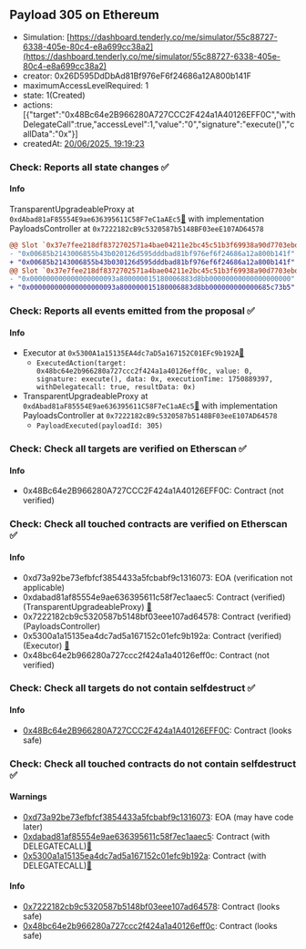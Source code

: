 ## Payload 305 on Ethereum

- Simulation: [https://dashboard.tenderly.co/me/simulator/55c88727-6338-405e-80c4-e8a699cc38a2](https://dashboard.tenderly.co/me/simulator/55c88727-6338-405e-80c4-e8a699cc38a2)
- creator: 0x26D595DdDbAd81Bf976eF6f24686a12A800b141F
- maximumAccessLevelRequired: 1
- state: 1(Created)
- actions: [{"target":"0x48Bc64e2B966280A727CCC2F424a1A40126EFF0C","withDelegateCall":true,"accessLevel":1,"value":"0","signature":"execute()","callData":"0x"}]
- createdAt: [20/06/2025, 19:19:23](https://etherscan.io/tx/0x4f119911d2d96096f30831ad6307b076c4da37df187154d98185adba54b1439a)

### Check: Reports all state changes :white_check_mark:

#### Info


TransparentUpgradeableProxy at `0xdAbad81aF85554E9ae636395611C58F7eC1aAEc5`[:ghost:](https://github.com/bgd-labs/aave-address-book "GovernanceV3Ethereum.PAYLOADS_CONTROLLER") with implementation PayloadsController at `0x7222182cB9c5320587b5148BF03eeE107AD64578`
```diff
@@ Slot `0x37e7fee218df8372702571a4bae04211e2bc45c51b3f69938a90d7703ebd445c` @@
- "0x00685b2143006855b43b020126d595dddbad81bf976ef6f24686a12a800b141f"
+ "0x00685b2143006855b43b030126d595dddbad81bf976ef6f24686a12a800b141f"
@@ Slot `0x37e7fee218df8372702571a4bae04211e2bc45c51b3f69938a90d7703ebd445d` @@
- "0x000000000000000000093a800000015180006883d8bb00000000000000000000"
+ "0x000000000000000000093a800000015180006883d8bb000000000000685c73b5"
```


### Check: Reports all events emitted from the proposal :white_check_mark:

#### Info

- Executor at `0x5300A1a15135EA4dc7aD5a167152C01EFc9b192A`[:ghost:](https://github.com/bgd-labs/aave-address-book "AaveV2Ethereum.POOL_ADMIN, AaveV2EthereumAMM.POOL_ADMIN, AaveV3Ethereum.ACL_ADMIN, AaveV3EthereumEtherFi.ACL_ADMIN, AaveV3EthereumLido.ACL_ADMIN, GovernanceV3Ethereum.EXECUTOR_LVL_1")
  - `ExecutedAction(target: 0x48bc64e2b966280a727ccc2f424a1a40126eff0c, value: 0, signature: execute(), data: 0x, executionTime: 1750889397, withDelegatecall: true, resultData: 0x)`
- TransparentUpgradeableProxy at `0xdAbad81aF85554E9ae636395611C58F7eC1aAEc5`[:ghost:](https://github.com/bgd-labs/aave-address-book "GovernanceV3Ethereum.PAYLOADS_CONTROLLER") with implementation PayloadsController at `0x7222182cB9c5320587b5148BF03eeE107AD64578`
  - `PayloadExecuted(payloadId: 305)`

### Check: Check all targets are verified on Etherscan :white_check_mark:

#### Info

- 0x48Bc64e2B966280A727CCC2F424a1A40126EFF0C: Contract (not verified) 

### Check: Check all touched contracts are verified on Etherscan :white_check_mark:

#### Info

- 0xd73a92be73efbfcf3854433a5fcbabf9c1316073: EOA (verification not applicable)
- 0xdabad81af85554e9ae636395611c58f7ec1aaec5: Contract (verified) (TransparentUpgradeableProxy) [:ghost:](https://github.com/bgd-labs/aave-address-book "GovernanceV3Ethereum.PAYLOADS_CONTROLLER")
- 0x7222182cb9c5320587b5148bf03eee107ad64578: Contract (verified) (PayloadsController) 
- 0x5300a1a15135ea4dc7ad5a167152c01efc9b192a: Contract (verified) (Executor) [:ghost:](https://github.com/bgd-labs/aave-address-book "AaveV2Ethereum.POOL_ADMIN, AaveV2EthereumAMM.POOL_ADMIN, AaveV3Ethereum.ACL_ADMIN, AaveV3EthereumEtherFi.ACL_ADMIN, AaveV3EthereumLido.ACL_ADMIN, GovernanceV3Ethereum.EXECUTOR_LVL_1")
- 0x48bc64e2b966280a727ccc2f424a1a40126eff0c: Contract (not verified) 

### Check: Check all targets do not contain selfdestruct :white_check_mark:

#### Info

- [0x48Bc64e2B966280A727CCC2F424a1A40126EFF0C](https://etherscan.io/address/0x48Bc64e2B966280A727CCC2F424a1A40126EFF0C): Contract (looks safe)

### Check: Check all touched contracts do not contain selfdestruct :white_check_mark:

#### Warnings

- [0xd73a92be73efbfcf3854433a5fcbabf9c1316073](https://etherscan.io/address/0xd73a92be73efbfcf3854433a5fcbabf9c1316073): EOA (may have code later)
- [0xdabad81af85554e9ae636395611c58f7ec1aaec5](https://etherscan.io/address/0xdabad81af85554e9ae636395611c58f7ec1aaec5): Contract (with DELEGATECALL)[:ghost:](https://github.com/bgd-labs/aave-address-book "GovernanceV3Ethereum.PAYLOADS_CONTROLLER")
- [0x5300a1a15135ea4dc7ad5a167152c01efc9b192a](https://etherscan.io/address/0x5300a1a15135ea4dc7ad5a167152c01efc9b192a): Contract (with DELEGATECALL)[:ghost:](https://github.com/bgd-labs/aave-address-book "AaveV2Ethereum.POOL_ADMIN, AaveV2EthereumAMM.POOL_ADMIN, AaveV3Ethereum.ACL_ADMIN, AaveV3EthereumEtherFi.ACL_ADMIN, AaveV3EthereumLido.ACL_ADMIN, GovernanceV3Ethereum.EXECUTOR_LVL_1")

#### Info

- [0x7222182cb9c5320587b5148bf03eee107ad64578](https://etherscan.io/address/0x7222182cb9c5320587b5148bf03eee107ad64578): Contract (looks safe)
- [0x48bc64e2b966280a727ccc2f424a1a40126eff0c](https://etherscan.io/address/0x48bc64e2b966280a727ccc2f424a1a40126eff0c): Contract (looks safe)

